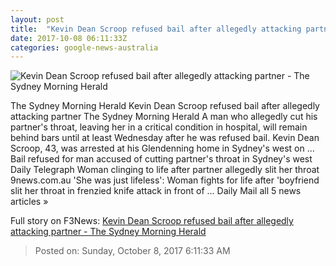 ```yaml
---
layout: post
title:  "Kevin Dean Scroop refused bail after allegedly attacking partner - The Sydney Morning Herald"
date: 2017-10-08 06:11:33Z
categories: google-news-australia
---
```


![Kevin Dean Scroop refused bail after allegedly attacking partner - The Sydney Morning Herald](http://www.smh.com.au/content/dam/images/g/y/w/n/1/e/image.related.articleLeadwide.620x349.gywkao.png/1507443016084.jpg)

The Sydney Morning Herald Kevin Dean Scroop refused bail after allegedly attacking partner The Sydney Morning Herald A man who allegedly cut his partner's throat, leaving her in a critical condition in hospital, will remain behind bars until at least Wednesday after he was refused bail. Kevin Dean Scroop, 43, was arrested at his Glendenning home in Sydney's west on ... Bail refused for man accused of cutting partner's throat in Sydney's west Daily Telegraph Woman clinging to life after partner allegedly slit her throat 9news.com.au 'She was just lifeless': Woman fights for life after 'boyfriend slit her throat in frenzied knife attack in front of ... Daily Mail all 5 news articles »


Full story on F3News: [Kevin Dean Scroop refused bail after allegedly attacking partner - The Sydney Morning Herald](http://www.f3nws.com/n/HESqWD)

> Posted on: Sunday, October 8, 2017 6:11:33 AM
